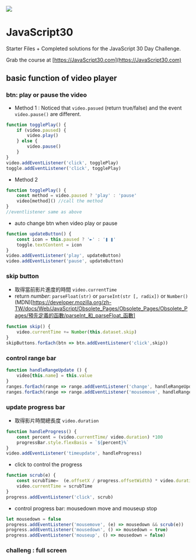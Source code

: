 ![](https://javascript30.com/images/JS3-social-share.png)

# JavaScript30

Starter Files + Completed solutions for the JavaScript 30 Day Challenge.

Grab the course at [https://JavaScript30.com](https://JavaScript30.com)

## basic function of video player

### btn: play or pause the video
- Method 1 : Noticed that `video.pasued` (return true/false) and the event `video.pause()` are different.
```javascript
function togglePlay() {
    if (video.paused) {
        video.play()
    } else {
        video.pause()
    }
}
video.addEventListener('click', togglePlay)
toggle.addEventListener('click', togglePlay)
```

- Method 2
```javascript
function togglePlay() {
    const method = video.paused ? 'play' : 'pause'
    video[method]() //call the method
}
//eventlistener same as above
```

- auto change btn when video play or pause
```javascript
function updateButton() {
    const icon = this.paused ? '►' : '❚ ❚'
    toggle.textContent = icon
}
video.addEventListener('play', updateButton)
video.addEventListener('pause', updateButton)
``` 

### skip button
- 取得當前影片進度的時間 `video.currentTime`
- return *number*: `parseFloat(str)` or `parseInt(str [, radix])` or `Number()`(MDN)[https://developer.mozilla.org/zh-TW/docs/Web/JavaScript/Obsolete_Pages/Obsolete_Pages/Obsolete_Pages/預先定義的函數/parseInt_和_parseFloat_函數]

```javascript
function skip() {
    video.currentTime += Number(this.dataset.skip)
}
skipButtons.forEach(btn => btn.addEventListener('click',skip))
```

### control range bar
```javascript
function handleRangeUpdate () {
    video[this.name] = this.value
}
ranges.forEach(range => range.addEventListener('change', handleRangeUpdate))
ranges.forEach(range => range.addEventListener('mousemove', handleRangeUpdate))
```

### update progress bar
- 取得影片時間總長度 `video.duration`
```javascript
function handleProgress() {
    const percent = (video.currentTime/ video.duration) *100
    progressBar.style.flexBasis = `${percent}%`
}
video.addEventListener('timeupdate', handleProgress)
```

- click to control the progress
```javascript
function scrub(e) {
    const scrubTime=  (e.offsetX / progress.offsetWidth) * video.duration
    video.currentTime = scrubTime
}
progress.addEventListener('click', scrub)
```
- control progress bar: mousedown move and mouseup stop
```javascript
let mousedown = false
progress.addEventListener('mousemove', (e) => mousedown && scrub(e))
progress.addEventListener('mousedown', () => mousedown = true)
progress.addEventListener('mouseup', () => mousedown = false)

```

### challeng : full screen

